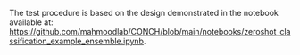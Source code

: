 The test procedure is based on the design demonstrated in the notebook available at: https://github.com/mahmoodlab/CONCH/blob/main/notebooks/zeroshot_classification_example_ensemble.ipynb.